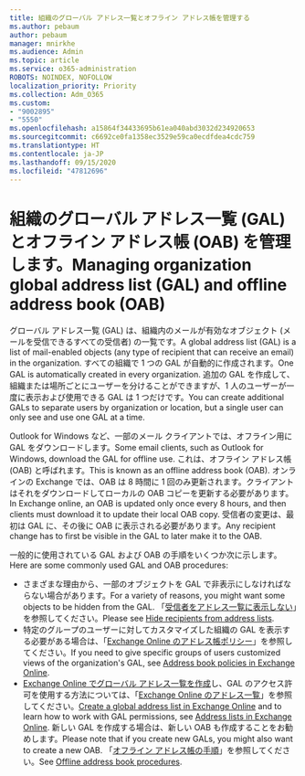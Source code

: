 ```yaml
---
title: 組織のグローバル アドレス一覧とオフライン アドレス帳を管理する
ms.author: pebaum
author: pebaum
manager: mnirkhe
ms.audience: Admin
ms.topic: article
ms.service: o365-administration
ROBOTS: NOINDEX, NOFOLLOW
localization_priority: Priority
ms.collection: Adm_O365
ms.custom:
- "9002895"
- "5550"
ms.openlocfilehash: a15864f34433695b61ea040abd3032d234920653
ms.sourcegitcommit: c6692ce0fa1358ec3529e59ca0ecdfdea4cdc759
ms.translationtype: HT
ms.contentlocale: ja-JP
ms.lasthandoff: 09/15/2020
ms.locfileid: "47812696"
---
```

# <a name="managing-organization-global-address-list-gal-and-offline-address-book-oab"></a><span data-ttu-id="f3128-102">組織のグローバル アドレス一覧 (GAL) とオフライン アドレス帳 (OAB) を管理します。</span><span class="sxs-lookup"><span data-stu-id="f3128-102">Managing organization global address list (GAL) and offline address book (OAB)</span></span>

<span data-ttu-id="f3128-103">グローバル アドレス一覧 (GAL) は、組織内のメールが有効なオブジェクト (メールを受信できるすべての受信者) の一覧です。</span><span class="sxs-lookup"><span data-stu-id="f3128-103">A global address list (GAL) is a list of mail-enabled objects (any type of recipient that can receive an email) in the organization.</span></span> <span data-ttu-id="f3128-104">すべての組織で 1 つの GAL が自動的に作成されます。</span><span class="sxs-lookup"><span data-stu-id="f3128-104">One GAL is automatically created in every organization.</span></span> <span data-ttu-id="f3128-105">追加の GAL を作成して、組織または場所ごとにユーザーを分けることができますが、1 人のユーザーが一度に表示および使用できる GAL は 1 つだけです。</span><span class="sxs-lookup"><span data-stu-id="f3128-105">You can create additional GALs to separate users by organization or location, but a single user can only see and use one GAL at a time.</span></span>

<span data-ttu-id="f3128-106">Outlook for Windows など、一部のメール クライアントでは、オフライン用に GAL をダウンロードします。</span><span class="sxs-lookup"><span data-stu-id="f3128-106">Some email clients, such as Outlook for Windows, download the GAL for offline use.</span></span> <span data-ttu-id="f3128-107">これは、オフライン アドレス帳 (OAB) と呼ばれます。</span><span class="sxs-lookup"><span data-stu-id="f3128-107">This is known as an offline address book (OAB).</span></span> <span data-ttu-id="f3128-108">オンラインの Exchange では、OAB は 8 時間に 1 回のみ更新されます。クライアントはそれをダウンロードしてローカルの OAB コピーを更新する必要があります。</span><span class="sxs-lookup"><span data-stu-id="f3128-108">In Exchange online, an OAB is updated only once every 8 hours, and then clients must download it to update their local OAB copy.</span></span> <span data-ttu-id="f3128-109">受信者の変更は、最初は GAL に、その後に OAB に表示される必要があります。</span><span class="sxs-lookup"><span data-stu-id="f3128-109">Any recipient change has to first be visible in the GAL to later make it to the OAB.</span></span>

<span data-ttu-id="f3128-110">一般的に使用されている GAL および OAB の手順をいくつか次に示します。</span><span class="sxs-lookup"><span data-stu-id="f3128-110">Here are some commonly used GAL and OAB procedures:</span></span>

- <span data-ttu-id="f3128-111">さまざまな理由から、一部のオブジェクトを GAL で非表示にしなければならない場合があります。</span><span class="sxs-lookup"><span data-stu-id="f3128-111">For a variety of reasons, you might want some objects to be hidden from the GAL.</span></span> <span data-ttu-id="f3128-112">「[受信者をアドレス一覧に表示しない](https://docs.microsoft.com/exchange/address-books/address-lists/manage-address-lists#hide-recipients-from-address-lists)」を参照してください。</span><span class="sxs-lookup"><span data-stu-id="f3128-112">Please see [Hide recipients from address lists](https://docs.microsoft.com/exchange/address-books/address-lists/manage-address-lists#hide-recipients-from-address-lists).</span></span>
- <span data-ttu-id="f3128-113">特定のグループのユーザーに対してカスタマイズした組織の GAL を表示する必要がある場合は、「[Exchange Online のアドレス帳ポリシー](https://docs.microsoft.com/exchange/address-books/address-book-policies/address-book-policies)」を参照してください。</span><span class="sxs-lookup"><span data-stu-id="f3128-113">If you need to give specific groups of users customized views of the organization's GAL, see [Address book policies in Exchange Online](https://docs.microsoft.com/exchange/address-books/address-book-policies/address-book-policies).</span></span>
- <span data-ttu-id="f3128-114">[Exchange Online でグローバル アドレス一覧を作成](https://docs.microsoft.com/exchange/address-books/address-lists/create-global-address-list)し、GAL のアクセス許可を使用する方法については、「[Exchange Online のアドレス一覧](https://docs.microsoft.com/exchange/address-books/address-lists/address-lists)」を参照してください。</span><span class="sxs-lookup"><span data-stu-id="f3128-114">[Create a global address list in Exchange Online](https://docs.microsoft.com/exchange/address-books/address-lists/create-global-address-list) and to learn how to work with GAL permissions, see [Address lists in Exchange Online](https://docs.microsoft.com/exchange/address-books/address-lists/address-lists).</span></span> <span data-ttu-id="f3128-115">新しい GAL を作成する場合は、新しい OAB も作成することをお勧めします。</span><span class="sxs-lookup"><span data-stu-id="f3128-115">Please note that if you create new GALs, you might also want to create a new OAB.</span></span> <span data-ttu-id="f3128-116">「[オフライン アドレス帳の手順](https://docs.microsoft.com/exchange/address-books/offline-address-books/offline-address-book-procedures)」を参照してください。</span><span class="sxs-lookup"><span data-stu-id="f3128-116">See [Offline address book procedures](https://docs.microsoft.com/exchange/address-books/offline-address-books/offline-address-book-procedures).</span></span>
